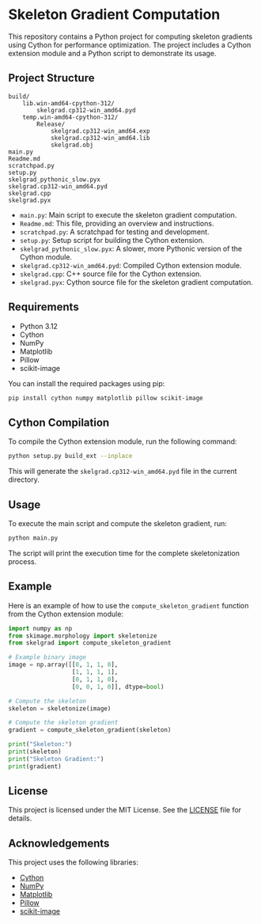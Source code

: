 # Skeleton Gradient Computation

This repository contains a Python project for computing skeleton gradients using Cython for performance optimization. The project includes a Cython extension module and a Python script to demonstrate its usage.

## Project Structure

```
build/
	lib.win-amd64-cpython-312/
		skelgrad.cp312-win_amd64.pyd
	temp.win-amd64-cpython-312/
		Release/
			skelgrad.cp312-win_amd64.exp
			skelgrad.cp312-win_amd64.lib
			skelgrad.obj
main.py
Readme.md
scratchpad.py
setup.py
skelgrad_pythonic_slow.pyx
skelgrad.cp312-win_amd64.pyd
skelgrad.cpp
skelgrad.pyx
```

- `main.py`: Main script to execute the skeleton gradient computation.
- `Readme.md`: This file, providing an overview and instructions.
- `scratchpad.py`: A scratchpad for testing and development.
- `setup.py`: Setup script for building the Cython extension.
- `skelgrad_pythonic_slow.pyx`: A slower, more Pythonic version of the Cython module.
- `skelgrad.cp312-win_amd64.pyd`: Compiled Cython extension module.
- `skelgrad.cpp`: C++ source file for the Cython extension.
- `skelgrad.pyx`: Cython source file for the skeleton gradient computation.

## Requirements

- Python 3.12
- Cython
- NumPy
- Matplotlib
- Pillow
- scikit-image

You can install the required packages using pip:

```sh
pip install cython numpy matplotlib pillow scikit-image
```

## Cython Compilation

To compile the Cython extension module, run the following command:

```sh
python setup.py build_ext --inplace
```

This will generate the `skelgrad.cp312-win_amd64.pyd` file in the current directory.

## Usage

To execute the main script and compute the skeleton gradient, run:

```sh
python main.py
```

The script will print the execution time for the complete skeletonization process.

## Example

Here is an example of how to use the `compute_skeleton_gradient` function from the Cython extension module:

```py
import numpy as np
from skimage.morphology import skeletonize
from skelgrad import compute_skeleton_gradient

# Example binary image
image = np.array([[0, 1, 1, 0],
                  [1, 1, 1, 1],
                  [0, 1, 1, 0],
                  [0, 0, 1, 0]], dtype=bool)

# Compute the skeleton
skeleton = skeletonize(image)

# Compute the skeleton gradient
gradient = compute_skeleton_gradient(skeleton)

print("Skeleton:")
print(skeleton)
print("Skeleton Gradient:")
print(gradient)
```

## License

This project is licensed under the MIT License. See the [LICENSE](LICENSE) file for details.

## Acknowledgements

This project uses the following libraries:

- [Cython](https://cython.org/)
- [NumPy](https://numpy.org/)
- [Matplotlib](https://matplotlib.org/)
- [Pillow](https://python-pillow.org/)
- [scikit-image](https://scikit-image.org/)
